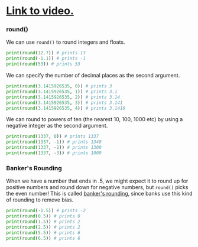 # [Link to video.](https://www.youtube.com/watch?v=4H6-mIqOZjc&list=PLVD25niNi0BkfIw2Tz5_FeJeFJhbh43AL)

### round()

We can use `round()` to round integers and floats.

```python
print(round(12.7)) # prints 13
print(round(-1.1)) # prints -1
print(round(53)) # prints 53
```

We can specify the number of decimal places as the second argument.

```python
print(round(3.1415926535, 0)) # prints 3
print(round(3.1415926535, 1)) # prints 3.1
print(round(3.1415926535, 2)) # prints 3.14
print(round(3.1415926535, 3)) # prints 3.141
print(round(3.1415926535, 4)) # prints 3.1416
```

We can round to powers of ten (the nearest 10, 100, 1000 etc) by using a negative integer as the second argument.

```python
print(round(1337, 0)) # prints 1337
print(round(1337, -1)) # prints 1340
print(round(1337, -2)) # prints 1300
print(round(1337, -3)) # prints 1000
```

### Banker's Rounding

When we have a number that ends in .5, we might expect it to round up for positive numbers and round down for negative numbers, but `round()` picks the even number! This is called [banker's rounding](https://rounding.to/understanding-the-bankers-rounding/), since banks use this kind of rounding to remove bias.

```python
print(round(-1.5)) # prints -2
print(round(0.5)) # prints 0
print(round(1.5)) # prints 2
print(round(2.5)) # prints 2
print(round(5.5)) # prints 6
print(round(6.5)) # prints 6
```
